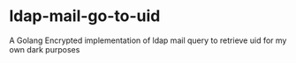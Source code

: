 # ldap-mail-go-to-uid
A Golang Encrypted implementation of ldap mail query to retrieve uid for my own dark purposes
